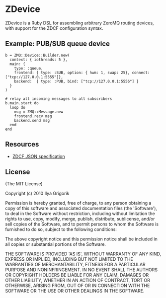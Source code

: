 # ZDevice

ZDevice is a Ruby DSL for assembling arbitrary ZeroMQ routing devices, with support for the ZDCF configuration syntax.

## Example: PUB/SUB queue device

    b = ZMQ::Device::Builder.new(
      context: { iothreads: 5 },
      main: {
        type: :queue,
        frontend: { type: :SUB, option: { hwm: 1, swap: 25}, connect: ["tcp://127.0.0.1:5555"]},
        backend:  { type: :PUB, bind: ["tcp://127.0.0.1:5556"] }
      }
    )

    # relay all incoming messages to all subscribers
    b.main.start do
      loop do
        msg = ZMQ::Message.new
        frontend.recv msg
        backend.send msg
      end
    end

## Resources

* [ZDCF JSON specification](http://rfc.zeromq.org/spec:3)

## License

(The MIT License)

Copyright (c) 2010 Ilya Grigorik

Permission is hereby granted, free of charge, to any person obtaining a copy of this software and associated documentation files (the 'Software'), to deal in the Software without restriction, including without limitation the rights to use, copy, modify, merge, publish, distribute, sublicense, and/or sell copies of the Software, and to permit persons to whom the Software is furnished to do so, subject to the following conditions:

The above copyright notice and this permission notice shall be included in all copies or substantial portions of the Software.

THE SOFTWARE IS PROVIDED 'AS IS', WITHOUT WARRANTY OF ANY KIND, EXPRESS OR IMPLIED, INCLUDING BUT NOT LIMITED TO THE WARRANTIES OF MERCHANTABILITY, FITNESS FOR A PARTICULAR PURPOSE AND NONINFRINGEMENT. IN NO EVENT SHALL THE AUTHORS OR COPYRIGHT HOLDERS BE LIABLE FOR ANY CLAIM, DAMAGES OR OTHER LIABILITY, WHETHER IN AN ACTION OF CONTRACT, TORT OR OTHERWISE, ARISING FROM, OUT OF OR IN CONNECTION WITH THE SOFTWARE OR THE USE OR OTHER DEALINGS IN THE SOFTWARE.